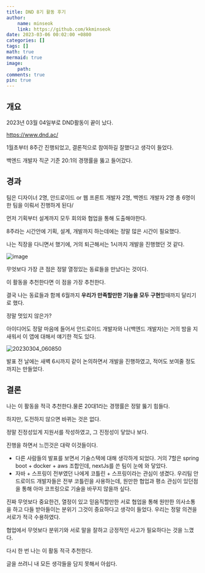 ```yaml
---
title: DND 8기 활동 후기
author: 
    name: minseok
    link: https://github.com/kkminseok
date: 2023-03-06 00:02:00 +0800
categories: []
tags: []
math: true
mermaid: true
image: 
    path: 
comments: true
pin: true
---
```


## 개요

2023년 03월 04일부로 DND활동이 끝이 났다.

<https://www.dnd.ac/>

1월초부터 8주간 진행되었고, 결론적으로 참여하길 잘했다고 생각이 들었다.

백엔드 개발자 직군 기준 20:1의 경쟁률을 뚫고 들어갔다.

## 경과

팀은 디자이너 2명, 안드로이드 or 웹 프론트 개발자 2명, 백엔드 개발자 2명 총 6명이 한 팀을 이뤄서 진행하게 된다/

먼저 기획부터 설계까지 모두 회의와 협업을 통해 도출해야한다.

8주라는 시간안에 기획, 설계, 개발까지 하는데에는 정말 많은 시간이 필요했다.

나는 직장을 다니면서 했기에, 거의 퇴근해서는 1시까지 개발을 진행했던 것 같다.

![image](https://user-images.githubusercontent.com/30401054/223126803-c1b81f15-a106-4290-99c6-9bbf5f66e793.png)

무엇보다 가장 큰 점은 정말 열정있는 동료들을 만났다는 것이다.

이 활동을 추천한다면 이 점을 가장 추천한다.

결국 나는 동료들과 함께 6월까지 **우리가 만족할만한 기능을 모두 구현**할때까지 달리기로 했다.

정말 멋있지 않은가?

아이디어도 정말 마음에 들어서 안드로이드 개발자와 나(백엔드 개발자)는 거의 밤을 지새워서 이 앱에 대해서 얘기한 적도 있다.

![20230304_060850](https://user-images.githubusercontent.com/30401054/223127506-bc61b539-e40a-4fa9-97d1-0ce8f2d72b39.jpg)

발표 전 날에는 새벽 6시까지 같이 논의하면서 개발을 진행하였고, 적어도 보여줄 정도까지는 만들었다.


## 결론

나는 이 활동을 적극 추천한다.물론 20대1라는 경쟁률은 정말 뚫기 힘들다.

하지만, 도전하지 않으면 바뀌는 것은 없다.

정말 진정성있게 지원서를 작성하였고, 그 진정성이 닿았나 보다.

진행을 하면서 느낀것은 대략 이것들이다.

- 다른 사람들의 발표를 보면서 기술스택에 대해 생각하게 되었다. 거의 7할은 spring boot + docker + aws 조합인데, nextJs를 쓴 팀이 눈에 와 닿았다.
- 자바 + 스프링이 전부였던 나에게 코틀린 + 스프링이라는 관심이 생겼다. 우리팀 안드로이드 개발자들은 전부 코틀린을 사용하는데, 원만한 협업과 평소 관심이 있던점을 통해 아마 코프링으로 기술을 바꾸지 않을까 싶다.


진짜 무엇보다 중요한건, 열정이 있고 믿음직할만한 서로 협업을 통해 원만한 의사소통을 하고 다들 받아들이는 분위기 그것이 중요하다고 생각이 들었다. 우리는 정말 의견을 서로가 적극 수용하였다. 

협업에서 무엇보다 분위기와 서로 말을 잘하고 긍정적인 사고가 필요하다는 것을 느꼈다.

다시 한 번 나는 이 활동 적극 추천한다.

글을 쓰려니 내 모든 생각들을 담지 못해서 아쉽다.

